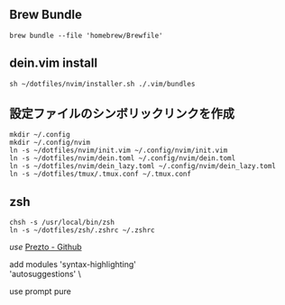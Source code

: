 ## Brew Bundle
```
brew bundle --file 'homebrew/Brewfile'
```

## dein.vim install
```
sh ~/dotfiles/nvim/installer.sh ./.vim/bundles
```

## 設定ファイルのシンボリックリンクを作成
```
mkdir ~/.config
mkdir ~/.config/nvim
ln -s ~/dotfiles/nvim/init.vim ~/.config/nvim/init.vim
ln -s ~/dotfiles/nvim/dein.toml ~/.config/nvim/dein.toml
ln -s ~/dotfiles/nvim/dein_lazy.toml ~/.config/nvim/dein_lazy.toml
ln -s ~/dotfiles/tmux/.tmux.conf ~/.tmux.conf
```

## zsh
```
chsh -s /usr/local/bin/zsh
ln -s ~/dotfiles/zsh/.zshrc ~/.zshrc
```

*use*
[Prezto - Github](https://github.com/sorin-ionescu/prezto)

add modules
  'syntax-highlighting' \
  'autosuggestions' \

use prompt
  pure

